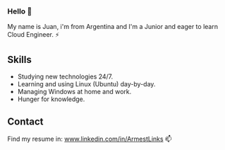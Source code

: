 ### Hello 👋

My name is Juan, i'm from Argentina and I'm a Junior and eager to learn Cloud Engineer. ⚡

## Skills
- Studying new technologies 24/7.
- Learning and using Linux (Ubuntu) day-by-day.
- Managing Windows at home and work.
- Hunger for knowledge.

## Contact 
Find my resume in:   www.linkedin.com/in/ArmestLinks 📫
<!--
**ArmestLinks/ArmestLInks** is a ✨ _special_ ✨ repository because its `README.md` (this file) appears on your GitHub profile.

Here are some ideas to get you started:

- 🔭 I’m currently working on ...
- 🌱 I’m currently learning ...
- 👯 I’m looking to collaborate on ...
- 🤔 I’m looking for help with ...
- 💬 Ask me about ...
- 📫 How to reach me: ...
- 😄 Pronouns: ...
- ⚡ Fun fact: ...
-->
